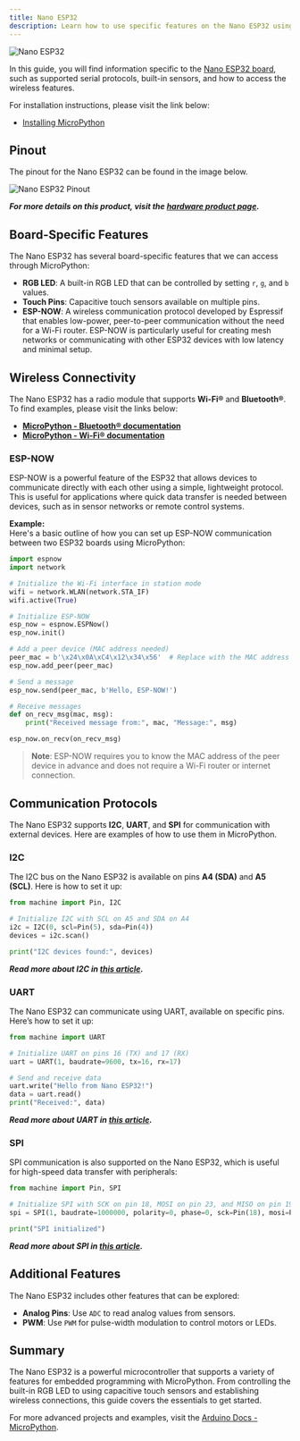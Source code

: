 ```yaml
---
title: Nano ESP32  
description: Learn how to use specific features on the Nano ESP32 using MicroPython  
---
```


![Nano ESP32](./assets/nano-esp32.png)

In this guide, you will find information specific to the [Nano ESP32 board](https://store.arduino.cc/products/nano-esp32), such as supported serial protocols, built-in sensors, and how to access the wireless features.

For installation instructions, please visit the link below:  
- [Installing MicroPython](https://labs.arduino.cc/en/labs/micropython-installer)

## Pinout

The pinout for the Nano ESP32 can be found in the image below.

![Nano ESP32 Pinout](./assets/nano-esp32-pinout.png)

***For more details on this product, visit the [hardware product page](/hardware/nano-esp32/).***

## Board-Specific Features

The Nano ESP32 has several board-specific features that we can access through MicroPython:

- **RGB LED**: A built-in RGB LED that can be controlled by setting `r`, `g`, and `b` values.
- **Touch Pins**: Capacitive touch sensors available on multiple pins.
- **ESP-NOW**: A wireless communication protocol developed by Espressif that enables low-power, peer-to-peer communication without the need for a Wi-Fi router. ESP-NOW is particularly useful for creating mesh networks or communicating with other ESP32 devices with low latency and minimal setup.


## Wireless Connectivity

The Nano ESP32 has a radio module that supports **Wi-Fi®** and **Bluetooth®**. To find examples, please visit the links below:

- **[MicroPython - Bluetooth® documentation]()**
- **[MicroPython - Wi-Fi® documentation]()**


### ESP-NOW

ESP-NOW is a powerful feature of the ESP32 that allows devices to communicate directly with each other using a simple, lightweight protocol. This is useful for applications where quick data transfer is needed between devices, such as in sensor networks or remote control systems.

**Example:**  
Here's a basic outline of how you can set up ESP-NOW communication between two ESP32 boards using MicroPython:

```python
import espnow
import network

# Initialize the Wi-Fi interface in station mode
wifi = network.WLAN(network.STA_IF)
wifi.active(True)

# Initialize ESP-NOW
esp_now = espnow.ESPNow()
esp_now.init()

# Add a peer device (MAC address needed)
peer_mac = b'\x24\x0A\xC4\x12\x34\x56'  # Replace with the MAC address of the peer
esp_now.add_peer(peer_mac)

# Send a message
esp_now.send(peer_mac, b'Hello, ESP-NOW!')

# Receive messages
def on_recv_msg(mac, msg):
    print("Received message from:", mac, "Message:", msg)

esp_now.on_recv(on_recv_msg)
```

> **Note**: ESP-NOW requires you to know the MAC address of the peer device in advance and does not require a Wi-Fi router or internet connection.


## Communication Protocols

The Nano ESP32 supports **I2C**, **UART**, and **SPI** for communication with external devices. Here are examples of how to use them in MicroPython.

### I2C

The I2C bus on the Nano ESP32 is available on pins **A4 (SDA)** and **A5 (SCL)**. Here is how to set it up:

```python
from machine import Pin, I2C

# Initialize I2C with SCL on A5 and SDA on A4
i2c = I2C(0, scl=Pin(5), sda=Pin(4))
devices = i2c.scan()

print("I2C devices found:", devices)
```

***Read more about I2C in [this article]().***

### UART

The Nano ESP32 can communicate using UART, available on specific pins. Here’s how to set it up:

```python
from machine import UART

# Initialize UART on pins 16 (TX) and 17 (RX)
uart = UART(1, baudrate=9600, tx=16, rx=17)

# Send and receive data
uart.write("Hello from Nano ESP32!")
data = uart.read()
print("Received:", data)
```

***Read more about UART in [this article]().***

### SPI

SPI communication is also supported on the Nano ESP32, which is useful for high-speed data transfer with peripherals:

```python
from machine import Pin, SPI

# Initialize SPI with SCK on pin 18, MOSI on pin 23, and MISO on pin 19
spi = SPI(1, baudrate=1000000, polarity=0, phase=0, sck=Pin(18), mosi=Pin(23), miso=Pin(19))

print("SPI initialized")
```

***Read more about SPI in [this article]().***

## Additional Features

The Nano ESP32 includes other features that can be explored:

- **Analog Pins**: Use `ADC` to read analog values from sensors.
- **PWM**: Use `PWM` for pulse-width modulation to control motors or LEDs.

## Summary

The Nano ESP32 is a powerful microcontroller that supports a variety of features for embedded programming with MicroPython. From controlling the built-in RGB LED to using capacitive touch sensors and establishing wireless connections, this guide covers the essentials to get started.

For more advanced projects and examples, visit the [Arduino Docs - MicroPython](https://docs.arduino.cc/micropython/).